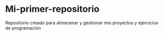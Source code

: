 # Mi-primer-repositorio
Repositorio creado para almacenar y gestionar mis proyectos y ejercicios de programación
